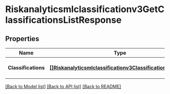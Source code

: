 # Riskanalyticsmlclassificationv3GetClassificationsListResponse

## Properties
Name | Type | Description | Notes
------------ | ------------- | ------------- | -------------
**Classifications** | [**[]Riskanalyticsmlclassificationv3ClassificationDefinition**](riskanalyticsmlclassificationv3ClassificationDefinition.md) |  | [optional] [default to null]

[[Back to Model list]](../README.md#documentation-for-models) [[Back to API list]](../README.md#documentation-for-api-endpoints) [[Back to README]](../README.md)

